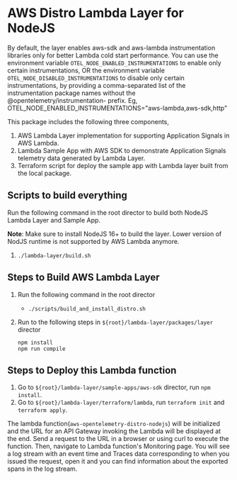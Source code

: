 # AWS Distro Lambda Layer for NodeJS

By default, the layer enables aws-sdk and aws-lambda instrumentation libraries only for better Lambda cold start
performance.
You can use the environment variable `OTEL_NODE_ENABLED_INSTRUMENTATIONS` to enable only certain
instrumentations, OR the environment variable `OTEL_NODE_DISABLED_INSTRUMENTATIONS` to disable only
certain instrumentations, by providing a comma-separated list of the instrumentation
package names without the @opentelemetry/instrumentation- prefix.
Eg, OTEL_NODE_ENABLED_INSTRUMENTATIONS="aws-lambda,aws-sdk,http"

This package includes the following three components,

1. AWS Lambda Layer implementation for supporting Application Signals in AWS Lambda.
2. Lambda Sample App with AWS SDK to demonstrate Application Signals telemetry data generated by Lambda Layer.
3. Terraform script for deploy the sample app with Lambda layer built from the local package.

## Scripts to build everything

Run the following command in the root director to build both NodeJS Lambda Layer and Sample App.

**Note**: Make sure to install NodeJS 16+ to build the layer. Lower version of NodJS runtime is not supported by AWS Lambda
anymore.

1. `./lambda-layer/build.sh`

## Steps to Build AWS Lambda Layer

1. Run the following command in the root director
    * `./scripts/build_and_install_distro.sh`
2. Run to the following steps in `${root}/lambda-layer/packages/layer` director

    ```any
    npm install
    npm run compile
    ```

## Steps to Deploy this Lambda function

1. Go to `${root}/lambda-layer/sample-apps/aws-sdk` director, run `npm install`.
2. Go to `${root}/lambda-layer/terraform/lambda`, run `terraform init` and `terraform apply`.

The lambda function(`aws-opentelemetry-distro-nodejs`) will be initialized and the URL for an API Gateway invoking the Lambda
will be displayed at the end. Send a request to the URL in a browser or using curl to execute the function. Then,
navigate to Lambda function's Monitoring page.
You will see a log stream with an event time and Traces data corresponding to when you issued the request,
open it and you can find information about the exported spans in the log stream.
